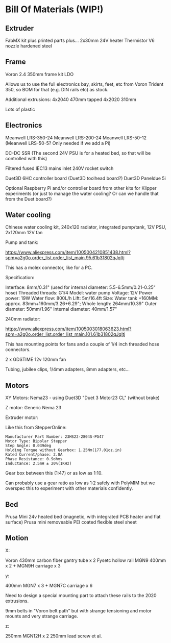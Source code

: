 # Bill Of Materials (WIP!)

## Extruder

FabMX kit plus printed parts plus...
2x30mm 24V heater
Thermistor
V6 nozzle hardened steel


## Frame

Voron 2.4 350mm frame kit LDO

Allows us to use the full electronics bay, skirts, feet, etc from Voron Trident 350, so BOM for that (e.g. DIN rails etc) as stock.

Additional extrusions:
4x2040 470mm tapped
4x2020 310mm

Lots of plastic


## Electronics

Meanwell LRS-350-24
Meanwell LRS-200-24
Meanwell LRS-50-12
(Meanwell LRS-50-5? Only needed if we add a Pi)

DC-DC SSR (The second 24V PSU is for a heated bed, so that will be controlled with this)

Filtered fused IEC13 mains inlet
240V rocket switch

Duet3D 6HC controller board
(Duet3D toolhead board?)
Duet3D Paneldue 5i

Optional Raspberry Pi and/or controller board from other kits for Klipper experiments (or just to manage the water cooling? Or can we handle that from the Duet board?)

## Water cooling

Chinese water cooling kit, 240x120 radiator, integrated pump/tank, 12V PSU, 2x120mm 12V fan

Pump and tank:

https://www.aliexpress.com/item/1005004210851438.html?spm=a2g0o.order_list.order_list_main.95.61b31802qJqItj

This has a molex connector, like for a PC.

Specification:

Interface: 8mm/0.31" (used for internal diameter: 5.5-6.5mm/0.21-0.25" hose)
Threaded threads: G1/4
Model: water pump
Voltage: 12V
Power power: 19W
Water flow: 800L/h
Lift: 5m/16.4ft
Size:
Water tank +160MM: approx. 83mm+160mm/3.26+6.29"; Whole length: 264mm/10.39"
Outer diameter: 50mm/1.96"
Internal diameter: 40mm/1.57"

240mm radiator:

https://www.aliexpress.com/item/1005003018063623.html?spm=a2g0o.order_list.order_list_main.101.61b31802qJqItj

This has mounting points for fans and a couple of 1/4 inch threaded hose connectors.

2 x GDSTIME 12v 120mm fan

Tubing, jubilee clips, 1/4mm adapters, 8mm adapters, etc...


## Motors

XY Motors:
Nema23 - using Duet3D "Duet 3 Motor23 CL" (without brake)

Z motor:
Generic Nema 23

Extruder motor:

Like this from StepperOnline:

    Manufacturer Part Number: 23HS22-2804S-PG47
    Motor Type: Bipolar Stepper
    Step Angle: 0.039deg
    Holding Torque without Gearbox: 1.25Nm(177.01oz.in)
    Rated Current/phase: 2.8A
    Phase Resistance: 0.9ohms
    Inductance: 2.5mH ± 20%(1KHz)

Gear box between this (1:47) or as low as 1:10.

Can probably use a gear ratio as low as 1:2 safely with PolyMIM but we overspec this to experiment with other materials confidently.


## Bed

Prusa Mini 24v heated bed (magnetic, with integrated PCB heater and flat surface)
Prusa mini removeable PEI coated flexible steel sheet


## Motion

X:

Voron 430mm carbon fiber gantry tube x 2
Fysetc hollow rail MGN9 400mm x 2 + MGN9H carriage x 3

y:

400mm MGN7 x 3 + MGN7C carriage x 6

Need to design a special mounting part to attach these rails to the 2020 extrusions.

9mm belts in "Voron belt path" but with strange tensioning and motor mounts and very strange carriage.

z:

250mm MGN12H x 2
250mm lead screw et al.
